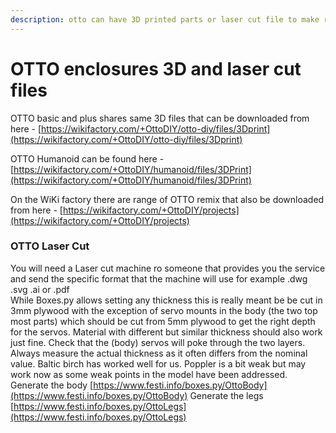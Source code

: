 ```yaml
---
description: otto can have 3D printed parts or laser cut file to make range of enclosures
---
```


# OTTO enclosures 3D and laser cut files

OTTO basic and plus shares same 3D files that can be downloaded from here - [https://wikifactory.com/+OttoDIY/otto-diy/files/3Dprint](https://wikifactory.com/+OttoDIY/otto-diy/files/3Dprint) 

OTTO Humanoid can be found here  -[https://wikifactory.com/+OttoDIY/humanoid/files/3DPrint](https://wikifactory.com/+OttoDIY/humanoid/files/3DPrint)

On the WiKi factory there are range of OTTO remix that also be downloaded from here - [https://wikifactory.com/+OttoDIY/projects](https://wikifactory.com/+OttoDIY/projects)

### OTTO Laser Cut

You will need a Laser cut machine ro someone that provides you the service and send the specific format that the machine will use for example .dwg .svg .ai or .pdf﻿  
While Boxes.py allows setting any thickness this is really meant be be cut in 3mm plywood with the exception of servo mounts in the body \(the two top most parts\) which should be cut from 5mm plywood to get the right depth for the servos. Material with different but similar thickness should also work just fine. Check that the \(body\) servos will poke through the two layers. Always measure the actual thickness as it often differs from the nominal value. Baltic birch has worked well for us. Poppler is a bit weak but may work now as some weak points in the model have been addressed.﻿  
Generate the body [https://www.festi.info/boxes.py/OttoBody](https://www.festi.info/boxes.py/OttoBody)﻿                                                                  Generate the legs [https://www.festi.info/boxes.py/OttoLegs](https://www.festi.info/boxes.py/OttoLegs)



